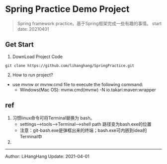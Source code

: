 # Spring Practice Demo Project
> Spring framework practice。基于Spring框架完成一些有趣的事情。
> start date: 20210401
## Get Start
1. DownLoad Project Code
```$xslt
git clone https://github.com/lihanghang/SpringPractice.git
```
2. How to run project?
- use mvnw or mvnw.cmd file to execute the following command:
    + Windows(Mac OS): mvnw.cmd(mvnw) -N io.takari:maven:wrapper



## ref
1. 习惯linux命令可将Terminal替换为 bash。
    - settings-->tools-->Terminal-->shell path 路径变为bash.exe的位置
    - 注意：git-bash.exe是弹框出来的终端；bash.exe可内嵌到idea的Terminal中
2. 

---
Author: LiHangHang
Update: 2021-04-01

